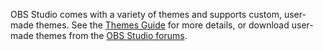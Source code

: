 OBS Studio comes with a variety of themes and supports custom, user-made themes. See the [Themes Guide](https://obsproject.com/kb/themes-guide) for more details, or download user-made themes from the [OBS Studio forums](https://obsproject.com/forum/resources/categories/themes.10/).
